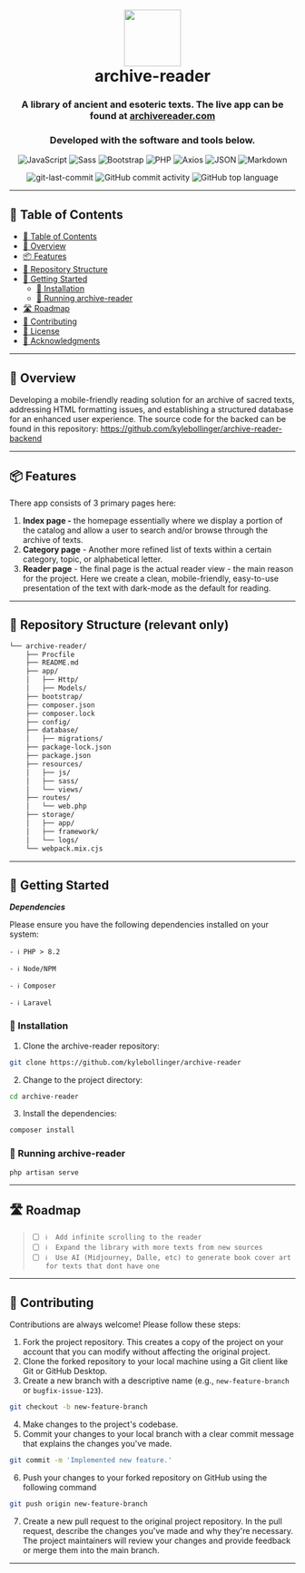 <div align="center">
<h1 align="center">
<img src="https://kboll.s3.amazonaws.com/projects/reader/favicon@1x.png" width="100" />
<br>archive-reader</h1>
<h3>A library of ancient and esoteric texts. The live app can be found at <a href="https://archivereader.com">archivereader.com</a></h3>
<h3>Developed with the software and tools below.</h3>

<p align="center">
<img src="https://img.shields.io/badge/JavaScript-F7DF1E.svg?style&logo=JavaScript&logoColor=black" alt="JavaScript" />
<img src="https://img.shields.io/badge/Sass-CC6699.svg?style&logo=Sass&logoColor=white" alt="Sass" />
<img src="https://img.shields.io/badge/Bootstrap-7952B3.svg?style&logo=Bootstrap&logoColor=white" alt="Bootstrap" />
<img src="https://img.shields.io/badge/PHP-777BB4.svg?style&logo=PHP&logoColor=white" alt="PHP" />
<img src="https://img.shields.io/badge/Axios-5A29E4.svg?style&logo=Axios&logoColor=white" alt="Axios" />
<img src="https://img.shields.io/badge/JSON-000000.svg?style&logo=JSON&logoColor=white" alt="JSON" />
<img src="https://img.shields.io/badge/Markdown-000000.svg?style&logo=Markdown&logoColor=white" alt="Markdown" />
</p>
<img src="https://img.shields.io/github/last-commit/kylebollinger/archive-reader?style&color=5D6D7E" alt="git-last-commit" />
<img src="https://img.shields.io/github/commit-activity/m/kylebollinger/archive-reader?style&color=5D6D7E" alt="GitHub commit activity" />
<img src="https://img.shields.io/github/languages/top/kylebollinger/archive-reader?style&color=5D6D7E" alt="GitHub top language" />
</div>

---

## 📖 Table of Contents
- [📖 Table of Contents](#-table-of-contents)
- [📍 Overview](#-overview)
- [📦 Features](#-features)
- [📂 Repository Structure](#-repository-structure)
- [🚀 Getting Started](#-getting-started)
    - [🔧 Installation](#-installation)
    - [🤖 Running archive-reader](#-running-archive-reader)
- [🛣 Roadmap](#-roadmap)
- [🤝 Contributing](#-contributing)
- [📄 License](#-license)
- [👏 Acknowledgments](#-acknowledgments)

---


## 📍 Overview

Developing a mobile-friendly reading solution for an archive of sacred texts, addressing HTML formatting issues, and establishing a structured database for an enhanced user experience. The source code for the backed can be found in this repository: <a href="https://github.com/kylebollinger/archive-reader-backend">https://github.com/kylebollinger/archive-reader-backend</a>

---

## 📦 Features

There app consists of 3 primary pages here:

1. **Index page -** the homepage essentially where we display a portion of the catalog and allow a user to search and/or browse through the archive of texts.
2. **Category page** - Another more refined list of texts within a certain category, topic, or alphabetical letter.
3. **Reader page** - the final page is the actual reader view - the main reason for the project. Here we create a clean, mobile-friendly, easy-to-use presentation of the text with dark-mode as the default for reading.

---


## 📂 Repository Structure (relevant only)

```sh
└── archive-reader/
    ├── Procfile
    ├── README.md
    ├── app/
    │   ├── Http/
    │   ├── Models/
    ├── bootstrap/
    ├── composer.json
    ├── composer.lock
    ├── config/
    ├── database/
    │   ├── migrations/
    ├── package-lock.json
    ├── package.json
    ├── resources/
    │   ├── js/
    │   ├── sass/
    │   └── views/
    ├── routes/
    │   └── web.php
    ├── storage/
    │   ├── app/
    │   ├── framework/
    │   └── logs/
    └── webpack.mix.cjs
```


---


## 🚀 Getting Started

***Dependencies***

Please ensure you have the following dependencies installed on your system:

`- ℹ️ PHP > 8.2`

`- ℹ️ Node/NPM`

`- ℹ️ Composer`

`- ℹ️ Laravel`

### 🔧 Installation

1. Clone the archive-reader repository:
```sh
git clone https://github.com/kylebollinger/archive-reader
```

2. Change to the project directory:
```sh
cd archive-reader
```

3. Install the dependencies:
```sh
composer install
```

### 🤖 Running archive-reader

```sh
php artisan serve
```

---

## 🛣 Roadmap

> - [ ] `ℹ️  Add infinite scrolling to the reader`
> - [ ] `ℹ️  Expand the library with more texts from new sources`
> - [ ] `ℹ️  Use AI (Midjourney, Dalle, etc) to generate book cover art for texts that dont have one`


---

## 🤝 Contributing

Contributions are always welcome! Please follow these steps:
1. Fork the project repository. This creates a copy of the project on your account that you can modify without affecting the original project.
2. Clone the forked repository to your local machine using a Git client like Git or GitHub Desktop.
3. Create a new branch with a descriptive name (e.g., `new-feature-branch` or `bugfix-issue-123`).
```sh
git checkout -b new-feature-branch
```
4. Make changes to the project's codebase.
5. Commit your changes to your local branch with a clear commit message that explains the changes you've made.
```sh
git commit -m 'Implemented new feature.'
```
6. Push your changes to your forked repository on GitHub using the following command
```sh
git push origin new-feature-branch
```
7. Create a new pull request to the original project repository. In the pull request, describe the changes you've made and why they're necessary.
The project maintainers will review your changes and provide feedback or merge them into the main branch.

---
